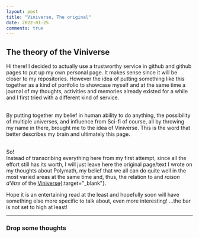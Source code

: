 ```yaml
---
layout: post
title: "Viniverse, The original"
date: 2022-01-25
comments: true
---
```

## The theory of the Viniverse

Hi there! I decided to actually use a trustworthy service in github and github pages to put up my own personal page. It makes sense since it will be closer to my repositories. However the idea of putting something like this together as a kind of portfolio to showcase myself and at the same time a journal of my thoughts, activities and memories already existed for a while and I first tried with a different kind of service. <br><br>

By putting together my belief in human ability to do anything, the possibility of multiple universes, and influence from Sci-fi of course, all by throwing my name in there, brought me to the idea of Viniverse. This is the word that better describes my brain and ultimately this page.<br><br>

So!<br>
Instead of transcribing everything here from my first attempt, since all the effort still has its worth, I will just leave here the original page/text I wrote on my thoughts about Polymath, my belief that we all can do quite well in the most varied areas at the same time and, thus, the relation to and _raison d'être_ of the [Viniverse](http://viniverse.tilda.ws/){:target="_blank"}.

Hope it is an entertaining read at the least and hopefully soon will have something else more specific to talk about, even more interesting! ...the bar is not set to high at least!

___

### Drop some thoughts
